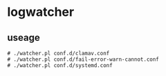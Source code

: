 # logwatcher
## useage
```
# ./watcher.pl conf.d/clamav.conf
# ./watcher.pl conf.d/fail-error-warn-cannot.conf
# ./watcher.pl conf.d/systemd.conf
```
